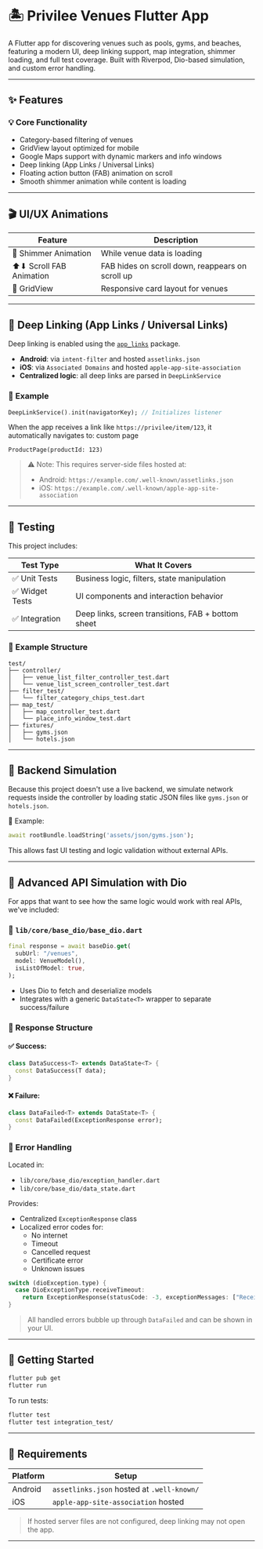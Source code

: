 # 🏝️ Privilee Venues Flutter App

A Flutter app for discovering venues such as pools, gyms, and beaches, featuring a modern UI, deep linking support, map integration, shimmer loading, and full test coverage. Built with Riverpod, Dio-based simulation, and custom error handling.

---

## ✨ Features

### 💡 Core Functionality
- Category-based filtering of venues
- GridView layout optimized for mobile
- Google Maps support with dynamic markers and info windows
- Deep linking (App Links / Universal Links)
- Floating action button (FAB) animation on scroll
- Smooth shimmer animation while content is loading

---

## 🎬 UI/UX Animations

| Feature                   | Description                                              |
|--------------------------|----------------------------------------------------------|
| 🔄 Shimmer Animation      | While venue data is loading                              |
| ⬆⬇ Scroll FAB Animation  | FAB hides on scroll down, reappears on scroll up         |
| 🧱 GridView               | Responsive card layout for venues                        |

---

## 🔗 Deep Linking (App Links / Universal Links)

Deep linking is enabled using the [`app_links`](https://pub.dev/packages/app_links) package.

- **Android**: via `intent-filter` and hosted `assetlinks.json`
- **iOS**: via `Associated Domains` and hosted `apple-app-site-association`
- **Centralized logic**: all deep links are parsed in `DeepLinkService`

### 🧠 Example

```dart
DeepLinkService().init(navigatorKey); // Initializes listener
```

When the app receives a link like `https://privilee/item/123`, it automatically navigates to:  custom page

```
ProductPage(productId: 123)
```

> ⚠️ Note: This requires server-side files hosted at:
> - Android: `https://example.com/.well-known/assetlinks.json`
> - iOS: `https://example.com/.well-known/apple-app-site-association`

---

## 🧪 Testing

This project includes:

| Test Type         | What It Covers                                  |
|------------------|--------------------------------------------------|
| ✅ Unit Tests     | Business logic, filters, state manipulation      |
| ✅ Widget Tests   | UI components and interaction behavior           |
| ✅ Integration    | Deep links, screen transitions, FAB + bottom sheet |

### 📂 Example Structure

```
test/
├── controller/
│   ├── venue_list_filter_controller_test.dart
│   └── venue_list_screen_controller_test.dart
├── filter_test/
│   └── filter_category_chips_test.dart
├── map_test/
│   ├── map_controller_test.dart
│   └── place_info_window_test.dart
├── fixtures/
│   ├── gyms.json
│   └── hotels.json
```

---

## 🧰 Backend Simulation

Because this project doesn't use a live backend, we simulate network requests inside the controller by loading static JSON files like `gyms.json` or `hotels.json`.

📁 Example:
```dart
await rootBundle.loadString('assets/json/gyms.json');
```

This allows fast UI testing and logic validation without external APIs.

---

## 🚀 Advanced API Simulation with Dio

For apps that want to see how the same logic would work with real APIs, we've included:

### 📁 `lib/core/base_dio/base_dio.dart`

```dart
final response = await baseDio.get(
  subUrl: "/venues",
  model: VenueModel(),
  isListOfModel: true,
);
```

- Uses Dio to fetch and deserialize models
- Integrates with a generic `DataState<T>` wrapper to separate success/failure

### 🧠 Response Structure

#### ✅ Success:
```dart
class DataSuccess<T> extends DataState<T> {
  const DataSuccess(T data);
}
```

#### ❌ Failure:
```dart
class DataFailed<T> extends DataState<T> {
  const DataFailed(ExceptionResponse error);
}
```

### 📁 Error Handling

Located in:
- `lib/core/base_dio/exception_handler.dart`
- `lib/core/base_dio/data_state.dart`

Provides:
- Centralized `ExceptionResponse` class
- Localized error codes for:
    - No internet
    - Timeout
    - Cancelled request
    - Certificate error
    - Unknown issues

```dart
switch (dioException.type) {
  case DioExceptionType.receiveTimeout:
    return ExceptionResponse(statusCode: -3, exceptionMessages: ["Receive timeout"]);
}
```

> All handled errors bubble up through `DataFailed` and can be shown in your UI.

---

## 🚀 Getting Started

```bash
flutter pub get
flutter run
```

To run tests:

```bash
flutter test
flutter test integration_test/
```

---

## 📌 Requirements

| Platform | Setup |
|----------|-------|
| Android  | `assetlinks.json` hosted at `.well-known/` |
| iOS      | `apple-app-site-association` hosted        |

> If hosted server files are not configured, deep linking may not open the app.

---
